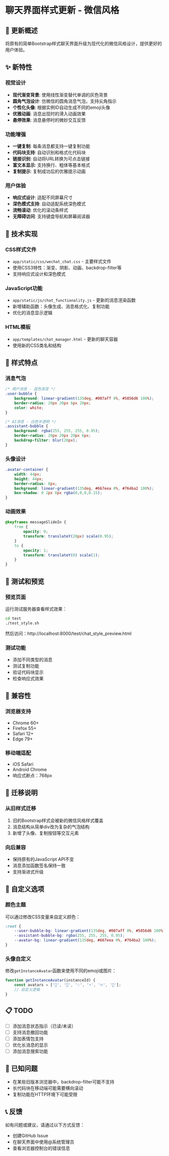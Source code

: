 # 聊天界面样式更新 - 微信风格

## 🎨 更新概述

将原有的简单Bootstrap样式聊天界面升级为现代化的微信风格设计，提供更好的用户体验。

## ✨ 新特性

### 视觉设计
- **现代渐变背景**: 使用线性渐变替代单调的灰色背景
- **圆角气泡设计**: 仿微信的圆角消息气泡，支持尖角指示
- **个性化头像**: 根据实例ID自动生成不同的emoji头像
- **优雅动画**: 消息出现时的滑入动画效果
- **悬停效果**: 消息悬停时的微妙交互反馈

### 功能增强
- **一键复制**: 每条消息都支持一键复制功能
- **代码块支持**: 自动识别和格式化代码块
- **链接识别**: 自动将URL转换为可点击链接
- **富文本显示**: 支持换行、粗体等基本格式
- **复制提示**: 复制成功后的优雅提示动画

### 用户体验
- **响应式设计**: 适配不同屏幕尺寸
- **深色模式支持**: 自动适配系统深色模式
- **流畅滚动**: 优化的滚动条样式
- **无障碍访问**: 支持键盘导航和屏幕阅读器

## 🔧 技术实现

### CSS样式文件
- `app/static/css/wechat_chat.css` - 主要样式文件
- 使用CSS3特性：渐变、阴影、动画、backdrop-filter等
- 支持响应式设计和深色模式

### JavaScript功能
- `app/static/js/chat_functionality.js` - 更新的消息渲染函数
- 新增辅助函数：头像生成、消息格式化、复制功能
- 优化的消息显示逻辑

### HTML模板
- `app/templates/chat_manager.html` - 更新的聊天容器
- 使用新的CSS类名和结构

## 🎯 样式特点

### 消息气泡
```css
/* 用户消息 - 蓝色渐变 */
.user-bubble {
    background: linear-gradient(135deg, #007aff 0%, #5856d6 100%);
    border-radius: 20px 20px 6px 20px;
    color: white;
}

/* AI消息 - 白色半透明 */
.assistant-bubble {
    background: rgba(255, 255, 255, 0.95);
    border-radius: 20px 20px 20px 6px;
    backdrop-filter: blur(20px);
}
```

### 头像设计
```css
.avatar-container {
    width: 44px;
    height: 44px;
    border-radius: 8px;
    background: linear-gradient(135deg, #667eea 0%, #764ba2 100%);
    box-shadow: 0 2px 8px rgba(0,0,0,0.15);
}
```

### 动画效果
```css
@keyframes messageSlideIn {
    from {
        opacity: 0;
        transform: translateY(20px) scale(0.95);
    }
    to {
        opacity: 1;
        transform: translateY(0) scale(1);
    }
}
```

## 🧪 测试和预览

### 预览页面
运行测试服务器查看样式效果：
```bash
cd test
./test_style.sh
```

然后访问：http://localhost:8000/test/chat_style_preview.html

### 测试功能
- 添加不同类型的消息
- 测试复制功能
- 验证代码块显示
- 检查响应式效果

## 📱 兼容性

### 浏览器支持
- Chrome 60+
- Firefox 55+
- Safari 12+
- Edge 79+

### 移动端适配
- iOS Safari
- Android Chrome
- 响应式断点：768px

## 🔄 迁移说明

### 从旧样式迁移
1. 旧的Bootstrap样式会被新的微信风格样式覆盖
2. 消息结构从简单div改为复杂的气泡结构
3. 新增了头像、复制按钮等交互元素

### 向后兼容
- 保持原有的JavaScript API不变
- 消息添加函数签名保持一致
- 支持渐进式升级

## 🎨 自定义选项

### 颜色主题
可以通过修改CSS变量来自定义颜色：
```css
:root {
    --user-bubble-bg: linear-gradient(135deg, #007aff 0%, #5856d6 100%);
    --assistant-bubble-bg: rgba(255, 255, 255, 0.95);
    --avatar-bg: linear-gradient(135deg, #667eea 0%, #764ba2 100%);
}
```

### 头像自定义
修改`getInstanceAvatar`函数来使用不同的emoji或图片：
```javascript
function getInstanceAvatar(instanceId) {
    const avatars = ['🤖', '🎯', '💡', '⚡', '🔥', '🌟'];
    // 自定义逻辑
}
```

## 📋 TODO

- [ ] 添加消息状态指示（已读/未读）
- [ ] 支持消息撤回功能
- [ ] 添加表情包支持
- [ ] 优化长消息的显示
- [ ] 添加消息搜索功能

## 🐛 已知问题

- 在某些旧版本浏览器中，backdrop-filter可能不支持
- 长代码块在移动端可能需要横向滚动
- 复制功能在HTTP环境下可能受限

## 📞 反馈

如有问题或建议，请通过以下方式反馈：
- 创建GitHub Issue
- 在聊天界面中使用@系统管理员
- 查看浏览器控制台的错误信息
